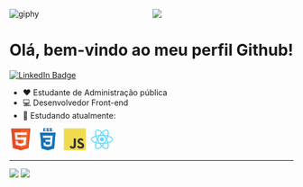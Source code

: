 ![giphy](https://user-images.githubusercontent.com/125621470/225789800-5384bd10-a48d-44a3-a537-ec2c946e484d.gif)
<img src = "giphy.gif" width = "250px" align = "right">

# Olá, bem-vindo ao meu perfil Github!
  <div id="badges">
  <a href = "https://www.linkedin.com/in/alexandre-sant-anna-b9bab71b2/" target="_blank">
    <img src="https://img.shields.io/badge/LinkedIn-blue?style=for-the-badge&logo=linkedin&logoColor=white" alt="LinkedIn Badge"/>
  </a>
</div>

- ❤ Estudante de Administração pública
- 💻 Desenvolvedor Front-end
- 🧠 Estudando atualmente:

<div>
  <img src="https://github.com/devicons/devicon/blob/master/icons/html5/html5-original.svg" title="HTML5" alt="HTML" width="40" height="40"/>&nbsp;
  <img src="https://raw.githubusercontent.com/devicons/devicon/1119b9f84c0290e0f0b38982099a2bd027a48bf1/icons/css3/css3-plain-wordmark.svg" title="CSS3" alt="CSS3" width="40" height="40"/>&nbsp;
  <img src="https://github.com/devicons/devicon/blob/master/icons/javascript/javascript-original.svg" title="JavaScript" alt="JavaScript" width="40" height="40"/>&nbsp;
  <img src="https://github.com/devicons/devicon/blob/master/icons/react/react-original.svg" title="Java" alt="Java" width="40" height="40"/>&nbsp;
</div>

---


<div align = "left">
<img height = "200em" src="https://github-readme-stats.vercel.app/api?username=alexandre-santanna-junior&show_icons=true&show_icons=true&theme=react&count_private=true"/>
<img height = "200em" src="https://github-readme-stats.vercel.app/api/top-langs/?username=alexandre-santanna-junior&show_icons=true&theme=react&count_private=true"/>
</div>
